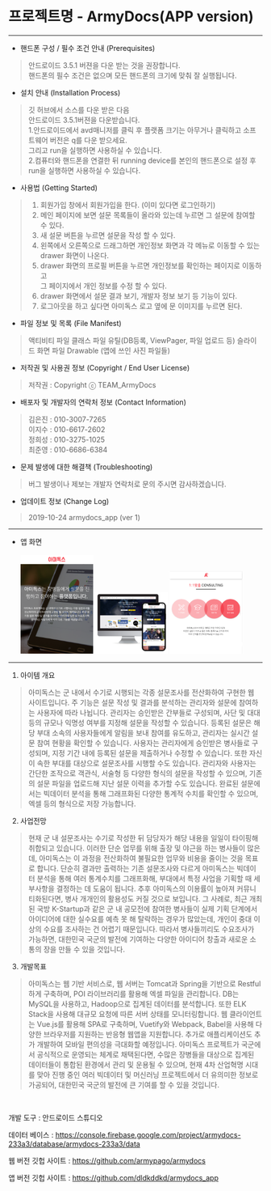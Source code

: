 # 프로젝트명 - ArmyDocs(APP version)
- - -

* 핸드폰 구성 / 필수 조건 안내 (Prerequisites)

>안드로이드 3.5.1 버젼을 다운 받는 것을 권장합니다.<br>
>핸드폰의 필수 조건은 없으며 모든 핸드폰의 크기에 맞춰 잘 실행됩니다.

* 설치 안내 (Installation Process)

>깃 허브에서 소스를 다운 받은 다음 <br>
>안드로이드 3.5.1버젼을 다운받습니다.<br>
>1.안드로이드에서 avd매니저를 클릭 후 플랫폼 크기는 아무거나 클릭하고 소프트웨어 버전은 q를 다운 받으세요.<br>
>  그리고 run을 실행하면 사용하실 수 있습니다.<br>
>2.컴퓨터와 핸드폰을 연결한 뒤 running device를 본인의 핸드폰으로 설정 후<br>
> run을 실행하면 사용하실 수 있습니다.<br>

* 사용법 (Getting Started)

>1. 회원가입 창에서 회원가입을 한다. (이미 있다면 로그인하기) <br>
>2. 메인 페이지에 보면 설문 목록들이 올라와 있는데 누르면 그 설문에 참여할 수 있다.<br>
>3. 새 설문 버튼을 누르면 설문을 작성 할 수 있다.<br>
>4. 왼쪽에서 오른쪽으로 드래그하면 개인정보 화면과 각 메뉴로 이동할 수 있는 drawer 화면이 나온다.<br>
>5. drawer 화면의 프로필 버튼을 누르면 개인정보를 확인하는 페이지로 이동하고<br> 그 페이지에서 개인 정보를 수정 할 수 있다.<br>
>6. drawer 화면에서 설문 결과 보기, 개발자 정보 보기 등 기능이 있다.<br>
>7. 로그아웃을 하고 싶다면 아미독스 로고 옆에 문 이미지를 누르면 된다.<br>

* 파일 정보 및 목록 (File Manifest)

> 액티비티 파일
> 클래스 파일
> 유틸(DB등록, ViewPager, 파일 업로드 등)
> 슬라이드 화면 파일
> Drawable (앱에 쓰인 사진 파일들)

* 저작권 및 사용권 정보 (Copyright / End User License)

> 저작권 : Copyright ⓒ TEAM_ArmyDocs

* 배포자 및 개발자의 연락처 정보 (Contact Information)

> 김은진 : 010-3007-7265<br>
> 이지수 : 010-6617-2602<br>
> 정희성 : 010-3275-1025<br>
> 최준영 : 010-6686-6384<br>

* 문제 발생에 대한 해결책 (Troubleshooting)

> 버그 발생이나 제보는 개발자 연락처로 문의 주시면 감사하겠습니다.

* 업데이트 정보 (Change Log)

> 2019-10-24 armydocs_app (ver 1)

---
* 앱 화면<br><br>
<img width="30%" height="30%" src="https://github.com/dldkddkd/armydocs_app/blob/master/app/src/main/res/drawable/slide2.png"></img>
<img width="30%" height="30%" src="https://github.com/dldkddkd/armydocs_app/blob/master/app/src/main/res/drawable/slide1_2.png"></img>
<img width="30%" height="30%" src="https://github.com/dldkddkd/armydocs_app/blob/master/app/src/main/res/drawable/slide3.png"></img>
- - - 

1. 아이템 개요

>아미독스는 군 내에서 수기로 시행되는 각종 설문조사를 전산화하여 구현한 웹 사이트입니다. 주 기능은 설문 작성 및 결과를 분석하는 관리자와 설문에 참여하는 사용자에 따라 나뉩니다.
>관리자는 승인받은 간부들로 구성되며, 사단 및 대대 등의 규모나 익명성 여부를 지정해 설문을 작성할 수 있습니다. 등록된 설문은 해당 부대 소속의 사용자들에게 알림을 보내 참여를 유도하고, 관리자는 실시간 설문 참여 현황을 확인할 수 있습니다.
>사용자는 관리자에게 승인받은 병사들로 구성되며, 지정 기간 내에 등록된 설문을 제출하거나 수정할 수 있습니다. 또한 자신이 속한 부대를 대상으로 설문조사를 시행할 수도 있습니다.
>관리자와 사용자는 간단한 조작으로 객관식, 서술형 등 다양한 형식의 설문을 작성할 수 있으며, 기존의 설문 파일을 업로드해 지난 설문 이력을 추가할 수도 있습니다. 완료된 설문에서는 빅데이터 분석을 통해 그래프화된 다양한 통계적 수치를 확인할 수 있으며, 엑셀 등의 형식으로 저장 가능합니다.
2. 사업전망

>현재 군 내 설문조사는 수기로 작성한 뒤 담당자가 해당 내용을 일일이 타이핑해 취합되고 있습니다. 이러한 단순 업무를 위해 출장 및 야근을 하는 병사들이 많은데, 아미독스는 이 과정을 전산화하여 불필요한 업무와 비용을 줄이는 것을 목표로 합니다.
>단순히 결과만 출력하는 기존 설문조사와 다르게 아미독스는 빅데이터 분석을 통해 여러 통계수치를 그래프화해, 부대에서 특정 사업을 기획할 때 세부사항을 결정하는 데 도움이 됩니다. 추후 아미독스의 이용률이 높아져 커뮤니티화된다면, 병사 개개인의 활용성도 커질 것으로 보입니다.
>그 사례로, 최근 개최된 국방 K-Startup과 같은 군 내 공모전에 참여한 병사들이 실제 기획 단계에서 아이디어에 대한 실수요를 예측 못 해 탈락하는 경우가 많았는데, 개인이 중대 이상의 수요를 조사하는 건 어렵기 때문입니다. 따라서 병사들끼리도 수요조사가 가능하면, 대한민국 국군의 발전에 기여하는 다양한 아이디어 창출과 새로운 소통의 장을 만들 수 있을 것입니다.
3. 개발목표

>아미독스는 웹 기반 서비스로, 웹 서버는 Tomcat과 Spring을 기반으로 Restful 하게 구축하며, POI 라이브러리를 활용해 엑셀 파일을 관리합니다. DB는 MySQL을 사용하고, Hadoop으로 집계된 데이터를 분석합니다. 또한 ELK Stack을 사용해 대규모 요청에 따른 서버 상태를 모니터링합니다.
>웹 클라이언트는 Vue.js를 활용해 SPA로 구축하며, Vuetify와 Webpack, Babel을 사용해 다양한 브라우저를 지원하는 반응형 웹앱을 지원합니다. 추가로 애플리케이션도 추가 개발하여 모바일 편의성을 극대화할 예정입니다.
>아미독스 프로젝트가 국군에서 공식적으로 운영되는 체계로 채택된다면, 수많은 장병들을 대상으로 집계된 데이터들이 통합된 환경에서 관리 및 운용될 수 있으며, 현재 4차 산업혁명 시대를 맞아 진행 중인 여러 빅데이터 및 머신러닝 프로젝트에서 더 유의미한 정보로 가공되어, 대한민국 국군의 발전에 큰 기여를 할 수 있을 것입니다.
<br>

개발 도구 : 안드로이드 스튜디오

데이터 베이스 : https://console.firebase.google.com/project/armydocs-233a3/database/armydocs-233a3/data

웹 버전 깃헙 사이트 : https://github.com/armypago/armydocs 

앱 버전 깃헙 사이트 : https://github.com/dldkddkd/armydocs_app
